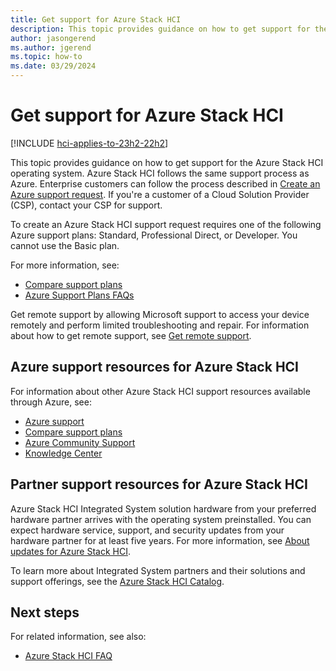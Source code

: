 ```yaml
---
title: Get support for Azure Stack HCI
description: This topic provides guidance on how to get support for the Azure Stack HCI operating system.
author: jasongerend
ms.author: jgerend
ms.topic: how-to
ms.date: 03/29/2024
---
```


# Get support for Azure Stack HCI

[!INCLUDE [hci-applies-to-23h2-22h2](../../hci/includes/hci-applies-to-23h2-22h2.md)]

This topic provides guidance on how to get support for the Azure Stack HCI operating system. Azure Stack HCI follows the same support process as Azure. Enterprise customers can follow the process described in [Create an Azure support request](/azure/azure-portal/supportability/how-to-create-azure-support-request). If you're a customer of a Cloud Solution Provider (CSP), contact your CSP for support.

To create an Azure Stack HCI support request requires one of the following Azure support plans: Standard, Professional Direct, or Developer. You cannot use the Basic plan.

For more information, see:

- [Compare support plans](https://azure.microsoft.com/support/plans/)
- [Azure Support Plans FAQs](https://azure.microsoft.com/support/faq/)

Get remote support by allowing Microsoft support to access your device remotely and perform limited troubleshooting and repair. For information about how to get remote support, see [Get remote support](get-remote-support.md).

## Azure support resources for Azure Stack HCI

For information about other Azure Stack HCI support resources available through Azure, see:

- [Azure support](https://azure.microsoft.com/support/options/)
- [Compare support plans](https://azure.microsoft.com/support/plans/)
- [Azure Community Support](https://azure.microsoft.com/support/community/)
- [Knowledge Center](https://azure.microsoft.com/resources/knowledge-center/)

## Partner support resources for Azure Stack HCI

Azure Stack HCI Integrated System solution hardware from your preferred hardware partner arrives with the operating system preinstalled. You can expect hardware service, support, and security updates from your hardware partner for at least five years. For more information, see [About updates for Azure Stack HCI](../update/update-phases-23h2.md).

To learn more about Integrated System partners and their solutions and support offerings, see the [Azure Stack HCI Catalog](https://aka.ms/AzureStackHCICatalog).

## Next steps

For related information, see also:

- [Azure Stack HCI FAQ](../faq.yml)
